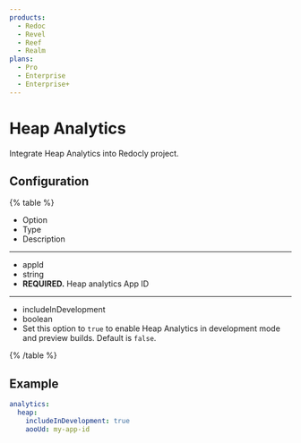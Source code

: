 ```yaml
---
products:
  - Redoc
  - Revel
  - Reef
  - Realm
plans:
  - Pro
  - Enterprise
  - Enterprise+
---
```

# Heap Analytics

Integrate Heap Analytics into Redocly project.

## Configuration

{% table %}

- Option
- Type
- Description

---

- appId
- string
- **REQUIRED.** Heap analytics App ID

---

- includeInDevelopment
- boolean
- Set this option to `true` to enable Heap Analytics in development mode and preview builds.
  Default is `false`.

{% /table %}

## Example

```yaml
analytics:
  heap:
    includeInDevelopment: true
    aooUd: my-app-id
```
